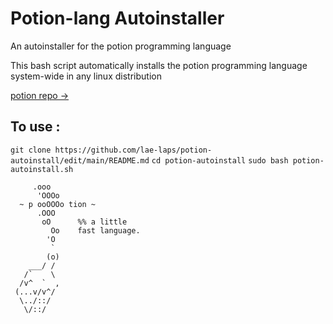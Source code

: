 # Potion-lang Autoinstaller
An autoinstaller for the potion programming language

This bash script automatically installs the potion programming language system-wide in any linux distribution

[potion repo ->](https://github.com/perl11/potion)

## To use : 
`git clone https://github.com/lae-laps/potion-autoinstall/edit/main/README.md`
`cd potion-autoinstall`
`sudo bash potion-autoinstall.sh`

```
     .ooo
      'OOOo
  ~ p ooOOOo tion ~
      .OOO
       oO      %% a little
         Oo    fast language.
        'O
         `
        (o)
    ___/ /
   /`    \
  /v^  `  ,
 (...v/v^/
  \../::/
   \/::/
   ```
